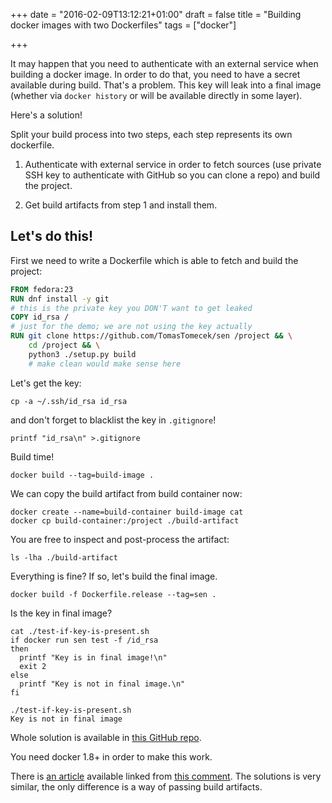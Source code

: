 +++
date = "2016-02-09T13:12:21+01:00"
draft = false
title = "Building docker images with two Dockerfiles"
tags = ["docker"]

+++

It may happen that you need to authenticate with an external service when
building a docker image. In order to do that, you need to have a secret
available during build. That's a problem. This key will leak into a final image
(whether via `docker history` or will be available directly in some layer).

Here's a solution!

Split your build process into two steps, each step represents its own dockerfile.

1. Authenticate with external service in order to fetch sources (use private
   SSH key to authenticate with GitHub so you can clone a repo) and build the
   project.

2. Get build artifacts from step 1 and install them.


## Let's do this!

First we need to write a Dockerfile which is able to fetch and build the project:

```dockerfile
FROM fedora:23
RUN dnf install -y git
# this is the private key you DON'T want to get leaked
COPY id_rsa /
# just for the demo; we are not using the key actually
RUN git clone https://github.com/TomasTomecek/sen /project && \
    cd /project && \
    python3 ./setup.py build
    # make clean would make sense here
```

Let's get the key:

```shell
cp -a ~/.ssh/id_rsa id_rsa
```

and don't forget to blacklist the key in `.gitignore`!

```shell
printf "id_rsa\n" >.gitignore
```

Build time!

```
docker build --tag=build-image .
```

We can copy the build artifact from build container now:

```shell
docker create --name=build-container build-image cat
docker cp build-container:/project ./build-artifact
```

You are free to inspect and post-process the artifact:

```shell
ls -lha ./build-artifact
```

Everything is fine? If so, let's build the final image.

```shell
docker build -f Dockerfile.release --tag=sen .
```

Is the key in final image?

```shell
cat ./test-if-key-is-present.sh
if docker run sen test -f /id_rsa
then
  printf "Key is in final image!\n"
  exit 2
else
  printf "Key is not in final image.\n"
fi
```

```shell
./test-if-key-is-present.sh
Key is not in final image
```

Whole solution is available in [this GitHub repo](https://github.com/TomasTomecek/two-step-build).

You need docker 1.8+ in order to make this work.

There is [an
article](http://resources.codeship.com/ebooks/continuous-integration-continuous-delivery-with-docker)
available linked from [this
comment](https://github.com/docker/docker/issues/13490#issuecomment-156554857).
The solutions is very similar, the only difference is a way of passing build
artifacts.
